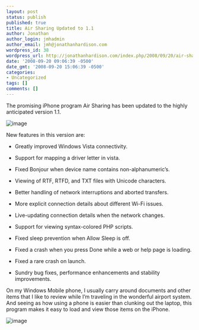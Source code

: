 ```yaml
---
layout: post
status: publish
published: true
title: Air Sharing Updated to 1.1
author: Jonathan
author_login: jmhadmin
author_email: jmh@jonathanhardison.com
wordpress_id: 38
wordpress_url: http://jonathanhardison.com/index.php/2008/09/20/air-sharing-updated-to-11/
date: '2008-09-20 09:06:39 -0500'
date_gmt: '2008-09-20 15:06:39 -0500'
categories:
- Uncategorized
tags: []
comments: []
---
```

The promising iPhone program Air Sharing has been updated to the highly anticipated version 1.1.

![image]({{site.base}}/imagecontent/2008/09/image3.png)

New features in this version are:

  * Greatly improved Windows Vista connectivity.

  * Support for mapping a driver letter in vista.

  * Fixed Bonjour when device name contains non-alphanumeric’s.

  * Viewing of RTF, RTFD, and TXT files with Unicode characters.

  * Better handling of network interruptions and aborted transfers.

  * More explicit connection details about different Wi-Fi issues.

  * Live-updating connection details when the network changes.

  * Support for viewing syntax-colored PHP scripts.

  * Fixed sleep prevention when Allow Sleep is off.

  * Fixed a crash when you press Done while a web or help page is loading.

  * Fixed a rare crash on launch.

  * Sundry bug fixes, performance enhancements and stability improvements.


On my Windows Mobile phone, I usually carry around documents and other items that I like to review while I’m traveling in the wonderful airport system. And seeing as how using a phone is easier than clunking out the laptop, this program makes it easy to load and view those items on the iPhone.

![image]({{site.base}}/imagecontent/2008/09/image4.png)
